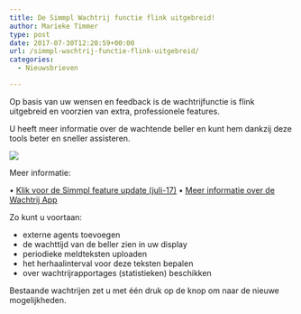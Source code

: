 ```yaml
---
title: De Simmpl Wachtrij functie flink uitgebreid!
author: Marieke Timmer
type: post
date: 2017-07-30T12:20:59+00:00
url: /simmpl-wachtrij-functie-flink-uitgebreid/
categories:
  - Nieuwsbrieven

---
```

Op basis van uw wensen en feedback is de wachtrijfunctie is flink uitgebreid en voorzien van extra, professionele features.

U heeft meer informatie over de wachtende beller en kunt hem dankzij deze tools beter en sneller assisteren.

<!--more-->

<img src="https://res.cloudinary.com/callvoip/image/upload/v1556647042/queue_app_schaduw.png" class="alignright size-full" />

Meer informatie:

&bull; <a href="https://www.simmpl.nl/downloads/Simmpl_feature-update_juli.pdf" target="_blank"><u>Klik voor de Simmpl feature update (juli-17)</u></a>
&bull; <a href="https://www.simmpl.nl/downloads/Simmpl_handleiding_wachtrij.pdf" target="_blank"><u>Meer informatie over de Wachtrij App</u></a>


Zo kunt u voortaan:

* externe agents toevoegen
* de wachttijd van de beller zien in uw display
* periodieke meldteksten uploaden
* het herhaalinterval voor deze teksten bepalen
* over wachtrijrapportages (statistieken) beschikken

Bestaande wachtrijen zet u met één druk op de knop om naar de nieuwe mogelijkheden.